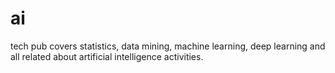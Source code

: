 # ai
tech pub covers statistics, data mining, machine learning, deep learning and all related about artificial intelligence activities.
